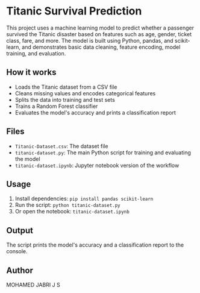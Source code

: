# Titanic Survival Prediction

This project uses a machine learning model to predict whether a passenger survived the Titanic disaster based on features such as age, gender, ticket class, fare, and more. The model is built using Python, pandas, and scikit-learn, and demonstrates basic data cleaning, feature encoding, model training, and evaluation.

## How it works
- Loads the Titanic dataset from a CSV file
- Cleans missing values and encodes categorical features
- Splits the data into training and test sets
- Trains a Random Forest classifier
- Evaluates the model's accuracy and prints a classification report

## Files
- `Titanic-Dataset.csv`: The dataset file
- `titanic-dataset.py`: The main Python script for training and evaluating the model
- `titanic-dataset.ipynb`: Jupyter notebook version of the workflow

## Usage
1. Install dependencies: `pip install pandas scikit-learn`
2. Run the script: `python titanic-dataset.py`
3. Or open the notebook: `titanic-dataset.ipynb`

## Output
The script prints the model's accuracy and a classification report to the console.

## Author
MOHAMED JABRI J S
